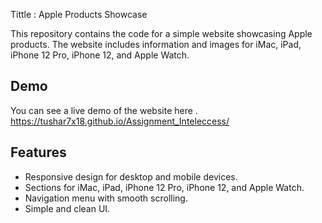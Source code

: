 Tittle : Apple Products Showcase

This repository contains the code for a simple website showcasing Apple products. The website includes information and images for iMac, iPad, iPhone 12 Pro, iPhone 12, and Apple Watch.

## Demo

You can see a live demo of the website here .
https://tushar7x18.github.io/Assignment_Inteleccess/

## Features

- Responsive design for desktop and mobile devices.
- Sections for iMac, iPad, iPhone 12 Pro, iPhone 12, and Apple Watch.
- Navigation menu with smooth scrolling.
- Simple and clean UI.



